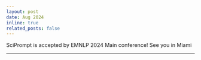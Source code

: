 ```yaml
---
layout: post
date: Aug 2024
inline: true
related_posts: false
---
```


SciPrompt is accepted by EMNLP 2024 Main conference! See you in Miami

---

